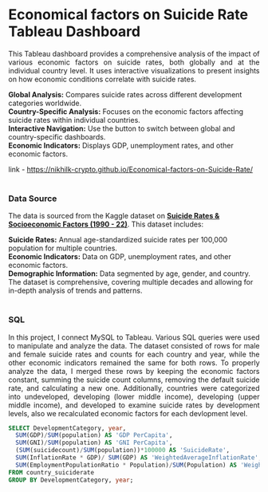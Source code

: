 # Economical factors on Suicide Rate Tableau Dashboard
<p align="justify">
This Tableau dashboard provides a comprehensive analysis of the impact of various economic factors on suicide rates, both globally and at the individual country level. It uses interactive visualizations to present insights on how economic conditions correlate with suicide rates. 
</p>

**Global Analysis:**  Compares suicide rates across different development categories worldwide.<br/>
**Country-Specific Analysis:**  Focuses on the economic factors affecting suicide rates within individual countries.<br/>
**Interactive Navigation:**  Use the button to switch between global and country-specific dashboards.<br/>
**Economic Indicators:**  Displays GDP, unemployment rates, and other economic factors.<br/>

link - https://nikhilk-crypto.github.io/Economical-factors-on-Suicide-Rate/
<br/><br/>

### Data Source
The data is sourced from the Kaggle dataset on [**Suicide Rates & Socioeconomic Factors (1990 - 22)**](https://www.kaggle.com/datasets/ronaldonyango/global-suicide-rates-1990-to-2022/data?select=age_std_suicide_rates_1990-2022.csv). This dataset includes:

**Suicide Rates:** Annual age-standardized suicide rates per 100,000 population for multiple countries.<br/>
**Economic Indicators:** Data on GDP, unemployment rates, and other economic factors.<br/>
**Demographic Information:** Data segmented by age, gender, and country.<br/>
The dataset is comprehensive, covering multiple decades and allowing for in-depth analysis of trends and patterns.
<br/><br/>

### SQL 
<p align="justify">
In this project, I connect MySQL to Tableau. Various SQL queries were used to manipulate and analyze the data. The dataset consisted of rows for male and female suicide rates and counts for each country and year, while the other economic indicators remained the same for both rows. To properly analyze the data, I merged these rows by keeping the economic factors constant, summing the suicide count columns, removing the default suicide rate, and calculating a new one. Additionally, countries were categorized into undeveloped, developing (lower middle income), developing (upper middle income), and developed to examine suicide rates by development levels, also we recalculated economic factors for each devlopment level. </p>

```sql
SELECT DevelopmentCategory, year, 
  SUM(GDP)/SUM(population) AS 'GDP PerCapita', 
  SUM(GNI)/SUM(population) AS 'GNI PerCapita', 
  (SUM(suicidecount)/SUM(population))*100000 AS 'SuicideRate', 
  SUM(InflationRate * GDP)/ SUM(GDP) AS 'WeightedAverageInflationRate',
  SUM(EmploymentPopulationRatio * Population)/SUM(Population) AS 'WeightedAverageEmploymentRate'
FROM country_suiciderate 
GROUP BY DevelopmentCategory, year;
```

